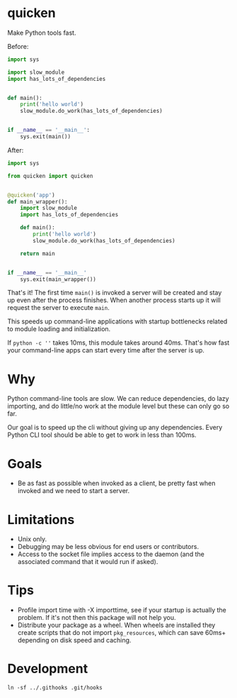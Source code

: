# quicken

Make Python tools fast.

Before:

```python
import sys

import slow_module
import has_lots_of_dependencies


def main():
    print('hello world')
    slow_module.do_work(has_lots_of_dependencies)


if __name__ == '__main__':
    sys.exit(main())
```

After:

```python
import sys

from quicken import quicken


@quicken('app')
def main_wrapper():
    import slow_module
    import has_lots_of_dependencies

    def main():
        print('hello world')
        slow_module.do_work(has_lots_of_dependencies)

    return main


if __name__ == '__main__'
    sys.exit(main_wrapper())
```

That's it! The first time `main()` is invoked a server will be created and
stay up even after the process finishes. When another process starts up it
will request the server to execute `main`.
 
This speeds up command-line applications with startup bottlenecks related to
module loading and initialization.

If `python -c ''` takes 10ms, this module takes around 40ms. That's how
fast your command-line apps can start every time after the server is up.


# Why

Python command-line tools are slow. We can reduce dependencies, do lazy
importing, and do little/no work at the module level but these can only go
so far.

Our goal is to speed up the cli without giving up any dependencies. Every Python
CLI tool should be able to get to work in less than 100ms.

# Goals

* Be as fast as possible when invoked as a client, be pretty fast when invoked
  and we need to start a server.

# Limitations

* Unix only.
* Debugging may be less obvious for end users or contributors.
* Access to the socket file implies access to the daemon (and the associated command that it would run if asked).

# Tips

* Profile import time with -X importtime, see if your startup is actually the
  problem. If it's not then this package will not help you.
* Distribute your package as a wheel. When wheels are installed they create
  scripts that do not import `pkg_resources`, which can save 60ms+ depending
  on disk speed and caching.

# Development

```
ln -sf ../.githooks .git/hooks
```
